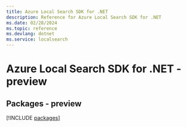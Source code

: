 ```yaml
---
title: Azure Local Search SDK for .NET
description: Reference for Azure Local Search SDK for .NET
ms.date: 02/28/2024
ms.topic: reference
ms.devlang: dotnet
ms.service: localsearch
---
```

# Azure Local Search SDK for .NET - preview
## Packages - preview
[!INCLUDE [packages](local-search-index.md)]